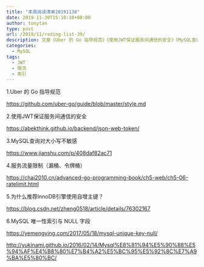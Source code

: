 ```yaml
---
title: "本周阅读清单20191130"
date: 2019-11-30T15:10:10+08:00
author: tonytan
type: post
url: /2019/11/reding-list-39/
description: 文章《Uber 的 Go 指导规范》《使用JWT保证服务间通信的安全》《MySQL查询对大小写不敏感》《服务流量限制（漏桶、令牌桶）》《MySQL 唯一性索引与 NULL 字段》等
categories:
  - MySQL
tags:
  - JWT
  - 限流
  - 索引
---
```


1.Uber 的 Go 指导规范

https://github.com/uber-go/guide/blob/master/style.md

2.使用JWT保证服务间通信的安全

https://abekthink.github.io/backend/json-web-token/

3.MySQL查询对大小写不敏感

https://www.jianshu.com/p/408daf82ac71

4.服务流量限制（漏桶、令牌桶）

https://chai2010.cn/advanced-go-programming-book/ch5-web/ch5-06-ratelimit.html

5.为什么推荐InnoDB引擎使用自增主键？

https://blog.csdn.net/zheng0518/article/details/76302167

6.MySQL 唯一性索引与 NULL 字段

https://yemengying.com/2017/05/18/mysql-unique-key-null/

http://yukinami.github.io/2016/02/14/Mysql%E8%81%94%E5%90%88%E5%94%AF%E4%B8%80%E7%B4%A2%E5%BC%95%E5%92%8C%E7%A9%BA%E5%80%BC/